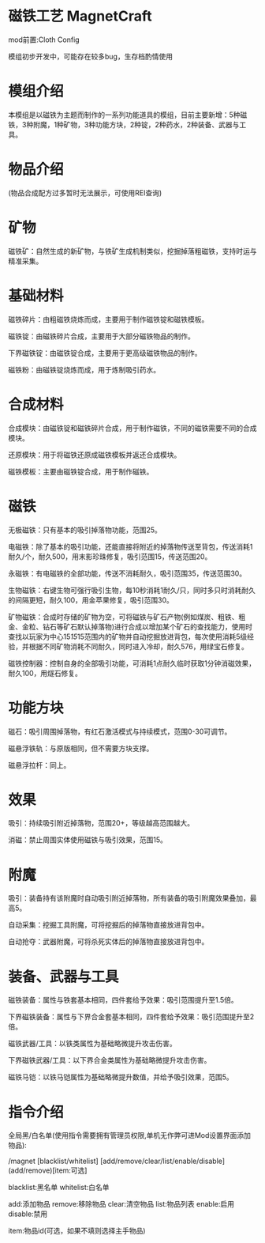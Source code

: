 # 磁铁工艺 MagnetCraft
mod前置:Cloth Config

模组初步开发中，可能存在较多bug，生存档酌情使用

# 模组介绍

本模组是以磁铁为主题而制作的一系列功能道具的模组，目前主要新增：5种磁铁，3种附魔，1种矿物，3种功能方块，2种锭，2种药水，2种装备、武器与工具。

# 物品介绍

(物品合成配方过多暂时无法展示，可使用REI查询)

# 矿物

磁铁矿：自然生成的新矿物，与铁矿生成机制类似，挖掘掉落粗磁铁，支持时运与精准采集。

# 基础材料

磁铁碎片：由粗磁铁烧炼而成，主要用于制作磁铁锭和磁铁模板。

磁铁锭：由磁铁碎片合成，主要用于大部分磁铁物品的制作。

下界磁铁锭：由磁铁锭合成，主要用于更高级磁铁物品的制作。

磁铁粉：由磁铁锭烧炼而成，用于炼制吸引药水。

# 合成材料

合成模块：由磁铁锭和磁铁碎片合成，用于制作磁铁，不同的磁铁需要不同的合成模块。

还原模块：用于将磁铁还原成磁铁模板并返还合成模块。

磁铁模板：主要由磁铁锭合成，用于制作磁铁。

# 磁铁

无极磁铁：只有基本的吸引掉落物功能，范围25。

电磁铁：除了基本的吸引功能，还能直接将附近的掉落物传送至背包，传送消耗1耐久/个，耐久500，用末影珍珠修复，吸引范围15，传送范围20。

永磁铁：有电磁铁的全部功能，传送不消耗耐久，吸引范围35，传送范围30。

生物磁铁：右键生物可强行吸引生物，每10秒消耗1耐久/只，同时多只时消耗耐久的间隔更短，耐久100，用金苹果修复，吸引范围30。

矿物磁铁：合成时存储的矿物为空，可将磁铁与矿石产物(例如煤炭、粗铁、粗金、金粒、钻石等矿石默认掉落物)进行合成以增加某个矿石的查找能力，使用时查找以玩家为中心15*15*15范围内的矿物并自动挖掘放进背包，每次使用消耗5级经验，并根据不同矿物消耗不同耐久，同时进入冷却，耐久576，用绿宝石修复。

磁铁控制器：控制自身的全部吸引功能，可消耗1点耐久临时获取1分钟消磁效果，耐久100，用燧石修复。

# 功能方块

磁石：吸引周围掉落物，有红石激活模式与持续模式，范围0-30可调节。

磁悬浮铁轨：与原版相同，但不需要方块支撑。

磁悬浮拉杆：同上。

# 效果

吸引：持续吸引附近掉落物，范围20+，等级越高范围越大。

消磁：禁止周围实体使用磁铁与吸引效果，范围15。

# 附魔

吸引：装备持有该附魔时自动吸引附近掉落物，所有装备的吸引附魔效果叠加，最高5。

自动采集：挖掘工具附魔，可将挖掘后的掉落物直接放进背包中。

自动抢夺：武器附魔，可将杀死实体后的掉落物直接放进背包中。

# 装备、武器与工具

磁铁装备：属性与铁套基本相同，四件套给予效果：吸引范围提升至1.5倍。

下界磁铁装备：属性与下界合金套基本相同，四件套给予效果：吸引范围提升至2倍。

磁铁武器/工具：以铁类属性为基础略微提升攻击伤害。

下界磁铁武器/工具：以下界合金类属性为基础略微提升攻击伤害。

磁铁马铠：以铁马铠属性为基础略微提升数值，并给予吸引效果，范围5。

# 指令介绍

全局黑/白名单(使用指令需要拥有管理员权限,单机无作弊可进Mod设置界面添加物品):

/magnet [blacklist/whitelist] [add/remove/clear/list/enable/disable] (add/remove)[item:可选]

blacklist:黑名单 whitelist:白名单

add:添加物品 remove:移除物品 clear:清空物品 list:物品列表 enable:启用 disable:禁用

item:物品id(可选，如果不填则选择主手物品)
